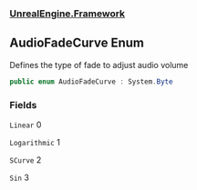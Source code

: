 ### [UnrealEngine.Framework](./UnrealEngine-Framework.md 'UnrealEngine.Framework')
## AudioFadeCurve Enum
Defines the type of fade to adjust audio volume  
```csharp
public enum AudioFadeCurve : System.Byte
```
### Fields
<a name='UnrealEngine-Framework-AudioFadeCurve-Linear'></a>
`Linear` 0  
  
  
<a name='UnrealEngine-Framework-AudioFadeCurve-Logarithmic'></a>
`Logarithmic` 1  
  
  
<a name='UnrealEngine-Framework-AudioFadeCurve-SCurve'></a>
`SCurve` 2  
  
  
<a name='UnrealEngine-Framework-AudioFadeCurve-Sin'></a>
`Sin` 3  
  
  
